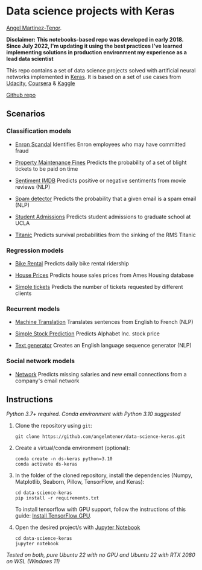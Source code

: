 # Data science projects with Keras

[Angel Martinez-Tenor](https://profile.angelmtenor.com/). 

**Disclaimer: This notebooks-based repo was developed in early 2018. Since July 2022, I'm updating it using the best practices I've learned implementing solutions in production environment my experience as a lead data scientist**

This repo contains a set of data science projects solved with artificial neural networks implemented in [Keras](https://github.com/keras-team/keras/). It is based on a set of use cases from [Udacity](https://www.udacity.com/), [Coursera](https://www.coursera.org/) & [Kaggle](https://www.kaggle.com/)

[Github repo](https://github.com/angelmtenor/data-science-keras)
<br>

## Scenarios
### Classification models

- [Enron Scandal](https://github.com/angelmtenor/data-science-keras/blob/master/enron_scandal.ipynb) Identifies Enron employees who may have committed fraud

- [Property Maintenance Fines](https://github.com/angelmtenor/data-science-keras/blob/master/property_maintenance_fines.ipynb) Predicts the probability of a set of blight tickets to be paid on time

- [Sentiment IMDB](https://github.com/angelmtenor/data-science-keras/blob/master/sentiment_IMDB.ipynb)  Predicts positive or negative sentiments from movie reviews (NLP)


- [Spam detector](https://github.com/angelmtenor/data-science-keras/blob/master/spam_detector.ipynb) Predicts the probability that a given email is a spam email (NLP)

- [Student Admissions](https://github.com/angelmtenor/data-science-keras/blob/master/student_admissions.ipynb)  Predicts student admissions to graduate school at UCLA

- [Titanic](https://github.com/angelmtenor/data-science-keras/blob/master/titanic.ipynb)  Predicts survival probabilities from the sinking of the RMS Titanic

### Regression models

- [Bike Rental](https://github.com/angelmtenor/data-science-keras/blob/master/bike_rental.ipynb) Predicts daily bike rental ridership

- [House Prices](https://github.com/angelmtenor/data-science-keras/blob/master/house_prices.ipynb) Predicts house sales prices from Ames Housing database

- [Simple tickets](https://github.com/angelmtenor/data-science-keras/blob/master/simple_tickets.ipynb)  Predicts the number of tickets requested by different clients


### Recurrent models

- [Machine Translation](https://github.com/angelmtenor/data-science-keras/blob/master/machine_translation.ipynb)  Translates sentences from English to French (NLP)

- [Simple Stock Prediction](https://github.com/angelmtenor/data-science-keras/blob/master/simple_stock_prediction.ipynb) Predicts Alphabet Inc. stock price

- [Text generator](https://github.com/angelmtenor/data-science-keras/blob/master/text_generator.ipynb) Creates an English language sequence generator (NLP)

### Social network models

- [Network](https://github.com/angelmtenor/data-science-keras/blob/master/network.ipynb)  Predicts missing salaries and new email connections from a company's email network




## Instructions
*Python 3.7+ required. Conda environment with Python 3.10 suggested*


1. Clone the repository using `git`:
    ```
    git clone https://github.com/angelmtenor/data-science-keras.git
    ```

2. Create a virtual/conda environment (optional):
    ```
    conda create -n ds-keras python=3.10
    conda activate ds-keras
    ```

3. In the folder of the cloned repository, install the dependencies (Numpy, Matplotlib, Seaborn, Pillow, TensorFlow, and Keras):
    ```
    cd data-science-keras
    pip install -r requirements.txt
    ```

    To install tensorflow with GPU support, follow the instructions of this guide: [Install TensorFlow GPU](https://www.tensorflow.org/install/pip#install_cuda_with_apt).


4. Open the desired project/s with [Jupyter Notebook](http://jupyter.readthedocs.io/en/latest/install.html)
    ```
    cd data-science-keras
    jupyter notebook
    ```

*Tested on both, pure Ubuntu 22 with no GPU and Ubuntu 22 with RTX 2080 on WSL (Windows 11)*
